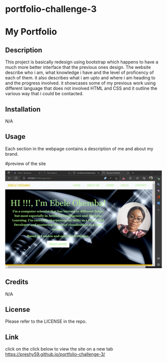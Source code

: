 # portfolio-challenge-3
# My Portfolio

## Description

This project is basically redesign using bootstrap which happens to have a much more better interface that the previous ones design. 
The website describe who i am, what knowledge i have and the level of proficency of each of them. it also describes what i am upto and where i am heading to and the progress involved.
it showcases some of my previous work using different language that does not involved HTML and CSS and it outline the various way that i could be contacted.


## Installation

N/A

## Usage
Each section in the webpage contains a description of me and about my brand.

#preview of the site

![Screenshot of the website](/images/mySiteScreenShot.png)




## Credits

N/A



## License

Please refer to the LICENSE in the repo.

## Link
click on the click below to view the site on a new tab
https://preshy59.github.io/portfolio-challenge-3/